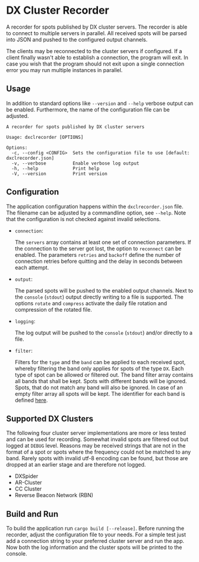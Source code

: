 # DX Cluster Recorder

A recorder for spots published by DX cluster servers.
The recorder is able to connect to multiple servers in parallel.
All received spots will be parsed into JSON and pushed to the configured output channels.

The clients may be reconnected to the cluster servers if configured.
If a client finally wasn't able to establish a connection, the program will exit.
In case you wish that the program should not exit upon a single connection error you may run multiple instances in parallel.


## Usage

In addition to standard options like `--version` and `--help` verbose output can be enabled.
Furthermore, the name of the configuration file can be adjusted.

```
A recorder for spots published by DX cluster servers

Usage: dxclrecorder [OPTIONS]

Options:
  -c, --config <CONFIG>  Sets the configuration file to use [default: dxclrecorder.json]
  -v, --verbose          Enable verbose log output
  -h, --help             Print help
  -V, --version          Print version
```

## Configuration

The application configuration happens within the `dxclrecorder.json` file.
The filename can be adjusted by a commandline option, see `--help`.
Note that the configuration is not checked against invalid selections.


- `connection`:
    
    The `servers` array contains at least one set of connection parameters.
    If the connection to the server got lost, the option to `reconnect` can be enabled.
    The parameters `retries` and `backoff` define the number of connection retries before quitting and the delay in seconds between each attempt.

- `output`:

    The parsed spots will be pushed to the enabled output channels.
    Next to the `console` (`stdout`) output directly writing to a file is supported.
    The options `rotate` and `compress` activate the daily file rotation and compression of the rotated file.

- `logging`:

    The log output will be pushed to the `console` (`stdout`) and/or directly to a file.

- `filter`:

    Filters for the `type` and the `band` can be applied to each received spot, whereby filtering the band only applies for spots of the type `DX`.
    Each type of spot can be allowed or filtered out.
    The band filter array contains all bands that shall be kept.
    Spots with different bands will be ignored.
    Spots, that do not match any band will also be ignored.
    In case of an empty filter array all spots will be kept.
    The identifier for each band is defined [here](https://docs.rs/crate/hambands/1/source/src/band/mod.rs).


## Supported DX Clusters

The following four cluster server implementations are more or less tested and can be used for recording.
Somewhat invalid spots are filtered out but logged at `DEBUG` level.
Reasons may be received strings that are not in the format of a spot or spots where the frequency could not be matched to any band.
Rarely spots with invalid utf-8 encoding can be found, but those are dropped at an earlier stage and are therefore not logged.


* DXSpider
* AR-Cluster
* CC Cluster
* Reverse Beacon Network (RBN)


## Build and Run

To build the application run `cargo build [--release]`.
Before running the recorder, adjust the configuration file to your needs.
For a simple test just add a connection string to your preferred cluster server and run the app.
Now both the log information and the cluster spots will be printed to the console.